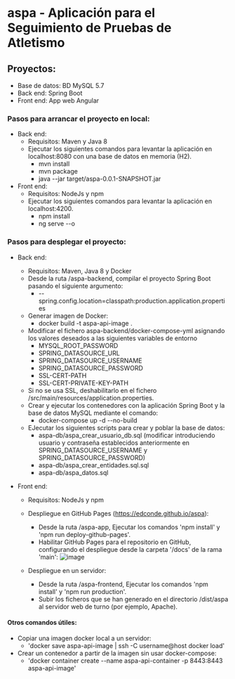 # aspa - Aplicación para el Seguimiento de Pruebas de Atletismo

## Proyectos:
- Base de datos: BD MySQL 5.7
- Back end: Spring Boot
- Front end: App web Angular

### Pasos para arrancar el proyecto en local:

- Back end:
    -   Requisitos: Maven y Java 8
    -   Ejecutar los siguientes comandos para levantar la aplicación en localhost:8080 con una base de datos en memoria (H2).
        -   mvn install
        -   mvn package
        -   java --jar target/aspa-0.0.1-SNAPSHOT.jar
- Front end:
    -   Requisitos: NodeJs y npm
    -   Ejecutar los siguientes comandos para levantar la aplicación en localhost:4200.
        -   npm install
        -   ng serve --o
        
### Pasos para desplegar el proyecto:
- Back end:
    -   Requisitos: Maven, Java 8 y Docker
    -   Desde la ruta /aspa-backend, compilar el proyecto Spring Boot pasando el siguiente argumento:
        -   --spring.config.location=classpath:production.application.properties
    -   Generar imagen de Docker:
        -   docker build -t aspa-api-image .
    -   Modificar el fichero aspa-backend/docker-compose-yml asignando los valores deseados a las siguientes variables de entorno
        -   MYSQL_ROOT_PASSWORD
        -   SPRING_DATASOURCE_URL
        -   SPRING_DATASOURCE_USERNAME
        -   SPRING_DATASOURCE_PASSWORD
        -   SSL-CERT-PATH
        -   SSL-CERT-PRIVATE-KEY-PATH
    -   Si no se usa SSL, deshabilitarlo en el fichero /src/main/resources/application.properties.
    -   Crear y ejecutar los contenedores con la aplicación Spring Boot y la base de datos MySQL mediante el comando:
        -   docker-compose up -d --no-build
    -   EJecutar los siguientes scripts para crear y poblar la base de datos:
        -   aspa-db/aspa_crear_usuario_db.sql (modificar introduciendo usuario y contraseña establecidos anteriormente en SPRING_DATASOURCE_USERNAME y SPRING_DATASOURCE_PASSWORD)
        -   aspa-db/aspa_crear_entidades.sql.sql
        -   aspa-db/aspa_datos.sql

- Front end:
    -   Requisitos: NodeJs y npm    
    -   Despliegue en GitHub Pages (https://edconde.github.io/aspa):
        -   Desde la ruta /aspa-app, Ejecutar los comandos 'npm install' y 'npm run deploy-github-pages'.
        -   Habilitar GitHub Pages para el repositorio en GitHub, configurando el despliegue desde la carpeta '/docs' de la rama 'main':
        ![image](https://user-images.githubusercontent.com/15130843/192157557-1882fde0-79dc-45af-83e1-a6ba57c3f059.png)

    -   Despliegue en un servidor:
        -   Desde la ruta /aspa-frontend, Ejecutar los comandos 'npm install' y 'npm run production'.
        -   Subir los ficheros que se han generado en el directorio /dist/aspa al servidor web de turno (por ejemplo, Apache).

#### Otros comandos útiles:
-   Copiar una imagen docker local a un servidor:
    -   'docker save aspa-api-image | ssh -C username@host docker load'
-   Crear un contenedor a partir de la imagen sin usar docker-compose:
    -   'docker container create --name aspa-api-container -p 8443:8443 aspa-api-image'
